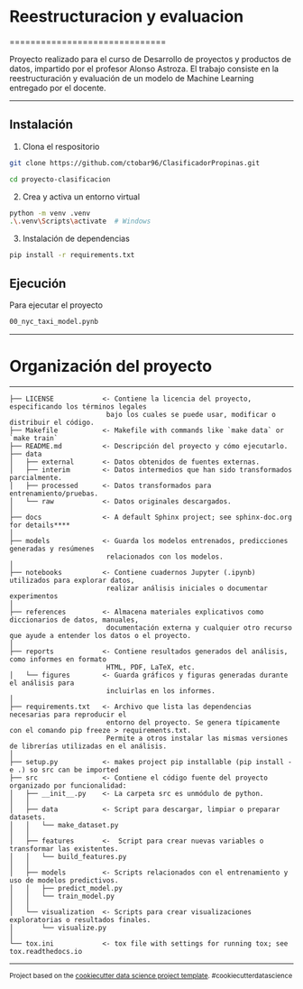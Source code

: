 # Reestructuracion y evaluacion
==============================

Proyecto realizado para el curso de Desarrollo de proyectos y productos de datos, impartido por el profesor Alonso Astroza. El trabajo consiste en la reestructuración y evaluación de un modelo de Machine Learning entregado por el docente.



-----
## Instalación

1. Clona el respositorio 

```bash
git clone https://github.com/ctobar96/ClasificadorPropinas.git

cd proyecto-clasificacion
```

2. Crea y activa un entorno virtual
```bash
python -m venv .venv
.\.venv\Scripts\activate  # Windows
```

3. Instalación de dependencias
```bash
pip install -r requirements.txt
```

## Ejecución
Para ejecutar el proyecto 
```bash
00_nyc_taxi_model.pynb
```
------


# Organización del proyecto
------------

    ├── LICENSE            <- Contiene la licencia del proyecto, especificando los términos legales 
                            bajo los cuales se puede usar, modificar o distribuir el código.
    ├── Makefile           <- Makefile with commands like `make data` or `make train`
    ├── README.md          <- Descripción del proyecto y cómo ejecutarlo.
    ├── data
    │   ├── external       <- Datos obtenidos de fuentes externas.
    │   ├── interim        <- Datos intermedios que han sido transformados parcialmente.
    │   ├── processed      <- Datos transformados para entrenamiento/pruebas.
    │   └── raw            <- Datos originales descargados.
    │
    ├── docs               <- A default Sphinx project; see sphinx-doc.org for details****
    │
    ├── models             <- Guarda los modelos entrenados, predicciones generadas y resúmenes 
                            relacionados con los modelos.
    │
    ├── notebooks          <- Contiene cuadernos Jupyter (.ipynb) utilizados para explorar datos, 
                            realizar análisis iniciales o documentar experimentos
    │
    ├── references         <- Almacena materiales explicativos como diccionarios de datos, manuales, 
                            documentación externa y cualquier otro recurso que ayude a entender los datos o el proyecto.
    │
    ├── reports            <- Contiene resultados generados del análisis, como informes en formato 
                            HTML, PDF, LaTeX, etc.
    │   └── figures        <- Guarda gráficos y figuras generadas durante el análisis para 
                            incluirlas en los informes.
    │
    ├── requirements.txt   <- Archivo que lista las dependencias necesarias para reproducir el 
                            entorno del proyecto. Se genera típicamente con el comando pip freeze > requirements.txt. 
                            Permite a otros instalar las mismas versiones de librerías utilizadas en el análisis.
    │
    ├── setup.py           <- makes project pip installable (pip install -e .) so src can be imported
    ├── src                <- Contiene el código fuente del proyecto organizado por funcionalidad:
    │   ├── __init__.py    <- La carpeta src es unmódulo de python.
    │   │
    │   ├── data           <- Script para descargar, limpiar o preparar datasets.
    │   │   └── make_dataset.py
    │   │
    │   ├── features       <-  Script para crear nuevas variables o transformar las existentes.
    │   │   └── build_features.py
    │   │
    │   ├── models         <- Scripts relacionados con el entrenamiento y uso de modelos predictivos.
    │   │   ├── predict_model.py
    │   │   └── train_model.py
    │   │
    │   └── visualization  <- Scripts para crear visualizaciones exploratorias o resultados finales. 
    │       └── visualize.py
    │
    └── tox.ini            <- tox file with settings for running tox; see tox.readthedocs.io


--------

<p><small>Project based on the <a target="_blank" href="https://drivendata.github.io/cookiecutter-data-science/">cookiecutter data science project template</a>. #cookiecutterdatascience</small></p>
